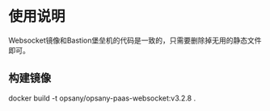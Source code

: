 # 使用说明

Websocket镜像和Bastion堡垒机的代码是一致的，只需要删除掉无用的静态文件即可。

## 构建镜像

docker build -t opsany/opsany-paas-websocket:v3.2.8 .
